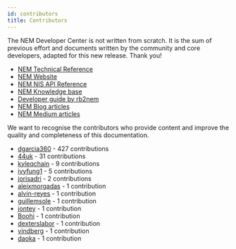 ```yaml
---
id: contributors
title: Contributors
---
```

The NEM Developer Center is not written from scratch. It is the sum of previous effort and documents written by the community and core developers, adapted for this new release. Thank you!

- [NEM Technical Reference](https://nem.io/wp-content/themes/nem/files/NEM_techRef.pdf)
- [NEM Website](https://nem.io/)
- [NEM NIS API Reference](https://nemproject.github.io/)
- [NEM Knowledge base](http://docs.nem.io/en)
- [Developer guide by rb2nem](https://github.com/rb2nem/nem-dev-guide)
- [NEM Blog articles](https://blog.nem.io/)
- [NEM Medium articles](https://medium.com/nemofficial)

We want to recognise the contributors who provide content and improve the quality and completeness of this documentation.

- [dgarcia360](https://github.com/dgarcia360) - 427 contributions
- [44uk](https://github.com/44uk) - 31 contributions
- [kyleqchain](https://github.com/kyleqchain) - 9 contributions
- [ivyfung1](https://github.com/ivyfung1) - 5 contributions
- [jorisadri](https://github.com/jorisadri) - 2 contributions
- [aleixmorgadas](https://github.com/aleixmorgadas) - 1 contribution
- [alvin-reyes](https://github.com/alvin-reyes) - 1 contribution
- [guillemsole](https://github.com/guillemsole) - 1 contribution
- [jontey](https://github.com/jontey) - 1 contribution
- [Boohi](https://github.com/Boohi) - 1 contribution
- [dexterslabor](https://github.com/dexterslabor) - 1 contribution
- [vindberg](https://github.com/vindberg) - 1 contribution
- [daoka](https://github.com/daoka) - 1 contribution
